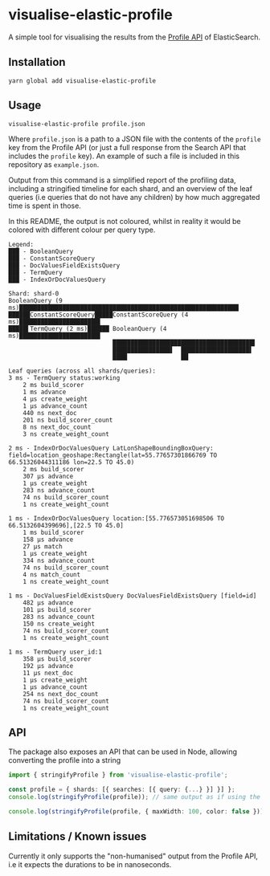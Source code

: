 # visualise-elastic-profile

A simple tool for visualising the results from the [Profile API](https://www.elastic.co/guide/en/elasticsearch/reference/current/search-profile.html) of ElasticSearch.

## Installation

```
yarn global add visualise-elastic-profile
```

## Usage

```
visualise-elastic-profile profile.json
```

Where `profile.json` is a path to a JSON file with the contents of the `profile` key from the Profile API (or just a full response from the Search API that includes the `profile` key). An example of such a file is included in this repository as `example.json`.

Output from this command is a simplified report of the profiling data, including a stringified timeline for each shard, and an overview of the leaf queries (i.e queries that do not have any children) by how much aggregated time is spent in those.

In this README, the output is not coloured, whilst in reality it would be colored with different colour per query type.

```
Legend:
███ - BooleanQuery
███ - ConstantScoreQuery
███ - DocValuesFieldExistsQuery
███ - TermQuery
███ - IndexOrDocValuesQuery

Shard: shard-0
BooleanQuery (9 ms)█████████████████████████████████████████████████████████████
██████ConstantScoreQuery█████ConstantScoreQuery (4 ms)██████████████████████▌
█████▌TermQuery (2 ms)██████ BooleanQuery (4 ms)██████████████████████▌
                             ███████████████████████████████████████▌
                             ████████████████▌  ███████████████████▌
                             ████               ██

Leaf queries (across all shards/queries):
3 ms - TermQuery status:working
	2 ms build_scorer
	1 ms advance
	4 µs create_weight
	1 µs advance_count
	440 ns next_doc
	201 ns build_scorer_count
	8 ns next_doc_count
	3 ns create_weight_count

2 ms - IndexOrDocValuesQuery LatLonShapeBoundingBoxQuery: field=location_geoshape:Rectangle(lat=55.77657301866769 TO 66.51326044311186 lon=22.5 TO 45.0)
	2 ms build_scorer
	307 µs advance
	1 µs create_weight
	283 ns advance_count
	74 ns build_scorer_count
	1 ns create_weight_count

1 ms - IndexOrDocValuesQuery location:[55.776573051698506 TO 66.5132604399696],[22.5 TO 45.0]
	1 ms build_scorer
	158 µs advance
	27 µs match
	1 µs create_weight
	334 ns advance_count
	74 ns build_scorer_count
	4 ns match_count
	1 ns create_weight_count

1 ms - DocValuesFieldExistsQuery DocValuesFieldExistsQuery [field=id]
	482 µs advance
	101 µs build_scorer
	283 ns advance_count
	150 ns create_weight
	74 ns build_scorer_count
	1 ns create_weight_count

1 ms - TermQuery user_id:1
	358 µs build_scorer
	192 µs advance
	11 µs next_doc
	1 µs create_weight
	1 µs advance_count
	254 ns next_doc_count
	74 ns build_scorer_count
	1 ns create_weight_count
```

## API

The package also exposes an API that can be used in Node, allowing converting the profile into a string

```ts
import { stringifyProfile } from 'visualise-elastic-profile';

const profile = { shards: [{ searches: [{ query: {...} }] }] };
console.log(stringifyProfile(profile)); // same output as if using the CLI tool, width defaults to 80 and colours are enabled

console.log(stringifyProfile(profile, { maxWidth: 100, color: false })); // black-and-white output and with a fixed width of 100
```

## Limitations / Known issues

Currently it only supports the "non-humanised" output from the Profile API, i.e it expects the durations to be in nanoseconds.

